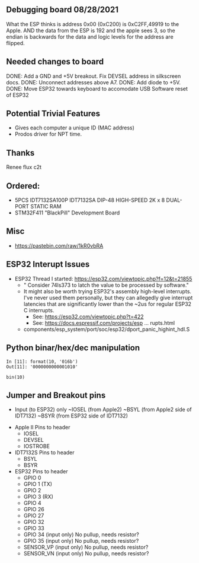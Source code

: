 ## Debugging board 08/28/2021

What the ESP thinks is address 0x00 (0xC200) is 0xC2FF,49919 to the Apple.
AND the data from the ESP is 192 and the apple sees 3, so the endian is backwards
for the data and logic levels for the address are flipped.

## Needed changes to board

DONE: Add a GND and +5V breakout.
Fix DEVSEL address in silkscreen docs.
DONE: Unconnect addresses above A7.
DONE: Add diode to +5V.
DONE: Move ESP32 towards keyboard to accomodate USB
Software reset of ESP32

## Potential Trivial Features

+ Gives each computer a unique ID (MAC address)
+ Prodos driver for NPT time.

## Thanks

Renee
flux
c2t

## Ordered:

* 5PCS IDT7132SA100P IDT7132SA DIP-48 HIGH-SPEED 2K x 8 DUAL-PORT STATIC RAM 
* STM32F411 "BlackPill" Development Board

## Misc

* https://pastebin.com/raw/1kR0vbRA

## ESP32 Interupt Issues

* ESP32 Thread I started: https://esp32.com/viewtopic.php?f=12&t=21855
	* " Consider 74ls373 to latch the value to be processed by software."
	* It might also be worth trying ESP32's assembly high-level interrupts. I've never used them personally, but they can allegedly give interrupt latencies that are significantly lower than the ~2us for regular ESP32 C interrupts.
		* See: https://esp32.com/viewtopic.php?t=422
		* See: https://docs.espressif.com/projects/esp ... rupts.html
	* components/esp_system/port/soc/esp32/dport_panic_highint_hdl.S

## Python binar/hex/dec manipulation

```
In [11]: format(10, '016b')
Out[11]: '0000000000001010'

bin(10)
```


## Jumper and Breakout pins

* Input (to ESP32) only
    ~IOSEL  (from Apple2)
    ~BSYL   (from Apple2 side of IDT7132)
    ~BSYR   (from ESP32 side of IDT7132)


+ Apple II Pins to header
    + IOSEL
    + DEVSEL
    + IOSTROBE
+ IDT7132S Pins to header
    + BSYL
    + BSYR
+ ESP32 Pins to header
    + GPIO 0
    + GPIO 1    (TX)
    + GPIO 2
    + GPIO 3    (RX)
    + GPIO 4
    + GPIO 26
    + GPIO 27
    + GPIO 32
    + GPIO 33
    + GPIO 34   (input only) No pullup, needs resistor?
    + GPIO 35   (input only) No pullup, needs resistor?
    + SENSOR_VP (input only) No pullup, needs resistor?
    + SENSOR_VN (input only) No pullup, needs resistor?
